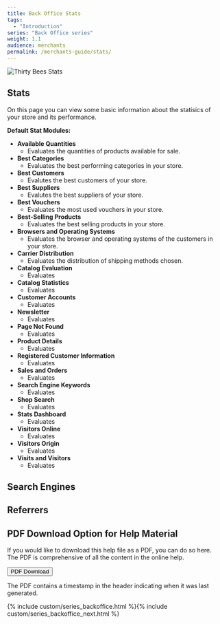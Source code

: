 ```yaml
---
title: Back Office Stats
tags:
  - "Introduction"
series: "Back Office series"
weight: 1.1
audience: merchants
permalink: /merchants-guide/stats/
---
```


![Thirty Bees Stats]({{baseurl}}/thirtybees/images/merchants-guide/stats.jpg  "Thirty Bees Stats")

## Stats

On this page you can view some basic information about the statisics of your store and its performance.

**Default Stat Modules:**

- **Available Quantities**
   - Evaluates the quantities of products available for sale.
- **Best Categories**
   - Evaluates the best performing categories in your store.
- **Best Customers**
   - Evalutes the best customers of your store.
- **Best Suppliers**
   - Evalutes the best suppliers of your store.
- **Best Vouchers**
   - Evaluates the most used vouchers in your store.
- **Best-Selling Products**
   - Evaluates the best selling products in your store.
- **Browsers and Operating Systems**
   - Evaluates the browser and operating systems of the customers in your store.
- **Carrier Distribution**
   - Evaluates the distribution of shipping methods chosen.
- **Catalog Evaluation**
   - Evaluates 
- **Catalog Statistics**
   - Evaluates 
- **Customer Accounts**
   - Evaluates
- **Newsletter**
   - Evaluates
- **Page Not Found**
   - Evaluates
- **Product Details**
   - Evaluates
- **Registered Customer Information**
   - Evaluates
- **Sales and Orders**
   - Evaluates
- **Search Engine Keywords**
   - Evaluates
- **Shop Search**
   - Evaluates
- **Stats Dashboard**
   - Evaluates
- **Visitors Online**
   - Evaluates
- **Visitors Origin**
   - Evaluates
- **Visits and Visitors**
   - Evaluates

## Search Engines

## Referrers

## PDF Download Option for Help Material

If you would like to download this help file as a PDF, you can do so here. The PDF is comprehensive of all the content in the online help.   

<a target="_blank" class="noCrossRef" href="{{base}}/thirtybees/pdf/thirtybees_merchant_guide.pdf"><button type="button" class="btn btn-default" aria-label="Left Align"><span class="glyphicon glyphicon-download-alt" aria-hidden="true"></span> PDF Download</button></a>

The PDF contains a timestamp in the header indicating when it was last generated.

{% include custom/series_backoffice.html %}{% include custom/series_backoffice_next.html %}
